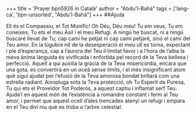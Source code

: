 +++
title = 'Prayer bpn5926 in Català'
author = "Abdu'l-Bahá"
tags = ['lang-ca', 'bpn-unsorted', "Abdu'l-Bahá"]
+++
##Ajuda

Ell és el Compassiu, el Tot Munífic! Oh Déu, Déu meu! Tu em veus, Tu em coneixes; Tu ets el meu Asil i el meu Refugi. A ningú he buscat, ni a ningú buscaré llevat de Tu; cap camí he petjat ni cap camí petjaré, sinó el camí del Teu amor. En la lúgubre nit de la desesperació el meu ull es torna, expectant i ple d’esperança, cap a l’aurora del Teu il·limitat favor i a l’hora de l’alba la meva ànima lànguida és vivificada i enfortida pel record de la Teva bellesa i perfecció. Aquell a qui auxilia la gràcia de la Teva misericòrdia, encara que una gota, es convertirà en un oceà sense límits, i el més insignificant àtom què sigui ajudat per l’efusió de la Teva amorosa bondat brillarà com una estrella radiant.
Aixopluga sota la Teva protecció, oh Tu Esperit de Puresa, Tu qui ets el Proveïdor Tot Poderós, a aquest captiu i inflamat serf Teu. Ajuda’l en aquest món de l’existència a romandre constant i ferm al Teu amor, i permet que aquest ocell d’ales trencades atenyi un refugi i empara en el Teu diví niu què es troba a l’arbre celestial.
